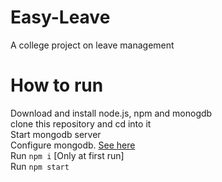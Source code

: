 # Easy-Leave
A college project on leave management

# How to run

Download and install node.js, npm and monogdb<br>
clone this repository and cd into it<br>
Start mongodb server<br>
Configure mongodb. [See here](https://docs.mongodb.com/manual/tutorial/enable-authentication/)<br>
Run `npm i` [Only at first run]<br>
Run `npm start` <br>